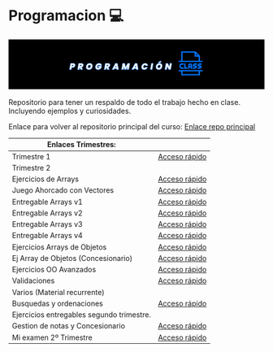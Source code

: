 
# Programacion 💻

![Alt text](img/Prueba%20imagen%20encabezado%20programacion.png)

Repositorio para tener un respaldo de todo el trabajo hecho en clase. Incluyendo ejemplos y curiosidades.

Enlace para volver al repositorio principal del curso:
[Enlace repo principal](https://github.com/MateoCarballo/Principal/blob/main/README.md)





| Enlaces Trimestres:         |                                           |
|-----------------------------|-------------------------------------------|
| Trimestre 1                 | [Acceso rápido](./Codigo%20Java/Trimestre1) |
| Trimestre 2                 |                                           |
| Ejercicios de Arrays        | [Acceso rápido](./Codigo%20Java/Ejercicios-Arrays/) |
| Juego Ahorcado con Vectores | [Acceso rápido](./Codigo%20Java/AhorcadoConVectores) |
| Entregable Arrays v1        | [Acceso rápido](./Codigo%20Java/EjercicioEntregableArrays) |
| Entregable Arrays v2        | [Acceso rápido](./Codigo%20Java/EjercicioEntregableArraysV2) |
| Entregable Arrays v3        | [Acceso rápido](./Codigo%20Java/EjercicioEntregableArraysV3) |
| Entregable Arrays v4        | [Acceso rápido](./Codigo%20Java/EjercicioEntregablev4) |
| Ejercicios Arrays de Objetos| [Acceso rápido](./Codigo%20Java/Ejercicios-Arrays-de-Objetos) |
| Ej Array de Objetos (Concesionario)| [Acceso rápido](./Codigo%20Java/EjercicioConcesionario) |
| Ejercicios OO Avanzados     | [Acceso rápido](./Codigo%20Java/Ejercicios-OO-Avanzados) |
| Validaciones                | [Acceso rápido](./Codigo%20Java/Validaciones) |
| Varios (Material recurrente)|                                           |
| Busquedas y ordenaciones    | [Acceso rápido](./Codigo%20Java/Busquedas-y-Ordenaciones) |
| Ejercicios entregables segundo trimestre. |                               |
| Gestion de notas y Concesionario | [Acceso rápido](./Codigo%20Java/Entregables-Segundo-Trimestre) |
| Mi examen 2º Trimestre | [Acceso rápido](./Codigo%20Java/ExamenSegundoTrimestreMateoCarballo) |
